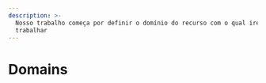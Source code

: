 ```yaml
---
description: >-
  Nosso trabalho começa por definir o domínio do recurso com o qual iremos
  trabalhar
---
```


# Domains





